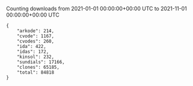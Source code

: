 
Counting downloads from 2021-01-01 00:00:00+00:00 UTC to 2021-11-01 00:00:00+00:00 UTC

```
{
    "arkode": 214,
    "cvode": 1167,
    "cvodes": 260,
    "ida": 422,
    "idas": 172,
    "kinsol": 232,
    "sundials": 17166,
    "clones": 65185,
    "total": 84818
}
```
